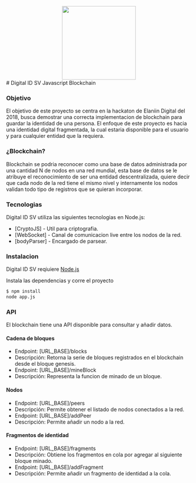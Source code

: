 <div align="center">
  <img src="http://toolboxsv.com/git/hackathon0118/icon_blue.png" width="200" />
</div>
# Digital ID SV Javascript Blockchain

### Objetivo
El objetivo de este proyecto se centra en la hackaton de Elaniin Digital del 2018, busca demostrar una correcta implementacion de blockchain para guardar la identidad de una persona.
El enfoque de este proyecto es hacia una identidad digital fragmentada, la cual estaria disponible para el usuario y para cualquier entidad que la requiera.

### ¿Blockchain?
Blockchain se podria reconocer como una base de datos administrada por una cantidad N de nodos en una red mundial, esta base de datos se le atribuye el reconocimiento de ser una entidad descentralizada, quiere decir que cada nodo de la red tiene el mismo nivel y internamente los nodos validan todo tipo de registros que se quieran incorporar.

### Tecnologias
Digital ID SV utiliza las siguientes tecnologias en Node.js:

* [CryptoJS] - Util para criptografia.
* [WebSocket] - Canal de comunicacion live entre los nodos de la red.
* [bodyParser] - Encargado de parsear.

### Instalacion

Digital ID SV reqiuiere [Node.js](https://nodejs.org/)

Instala las dependencias y corre el proyecto
```sh
$ npm install 
node app.js
```

### API

El blockchain tiene una API disponible para consultar y añadir datos.

#### Cadena de bloques
* Endpoint: [URL_BASE]/blocks
* Descripción: Retorna la serie de bloques registrados en el blockchain desde el bloque genesis.
* Endpoint: [URL_BASE]/mineBlock
* Descripción: Representa la funcion de minado de un bloque.

#### Nodos
* Endpoint: [URL_BASE]/peers
* Descripción: Permite obtener el listado de nodos conectados a la red.
* Endpoint: [URL_BASE]/addPeer
* Descripción: Permite añadir un nodo a la red.

#### Fragmentos de identidad
* Endpoint: [URL_BASE]/fragments
* Descripción: Obtiene los fragmentos en cola por agregar al siguiente bloque minado.
* Endpoint: [URL_BASE]/addFragment
* Descripción: Permite añadir un fragmento de identidad a la cola.